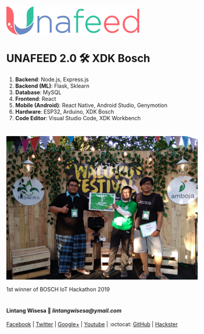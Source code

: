 ![unafeed](./logo350.png)

# UNAFEED 2.0 🛠 XDK Bosch

1. __Backend__: Node.js, Express.js
2. __Backend (ML)__: Flask, Sklearn
3. __Database__: MySQL
4. __Frontend__: React
5. __Mobile (Android)__: React Native, Android Studio, Genymotion
6. __Hardware__: ESP32, Arduino, XDK Bosch
7. __Code Editor__: Visual Studio Code, XDK Workbench

#

![foto](./Unafeed1.jpg)

1st winner of BOSCH IoT Hackathon 2019

#

#### Lintang Wisesa :love_letter: _lintangwisesa@ymail.com_

[Facebook](https://www.facebook.com/lintangbagus) | 
[Twitter](https://twitter.com/Lintang_Wisesa) |
[Google+](https://plus.google.com/u/0/+LintangWisesa1) |
[Youtube](https://www.youtube.com/user/lintangbagus) | 
:octocat: [GitHub](https://github.com/LintangWisesa) |
[Hackster](https://www.hackster.io/lintangwisesa)
